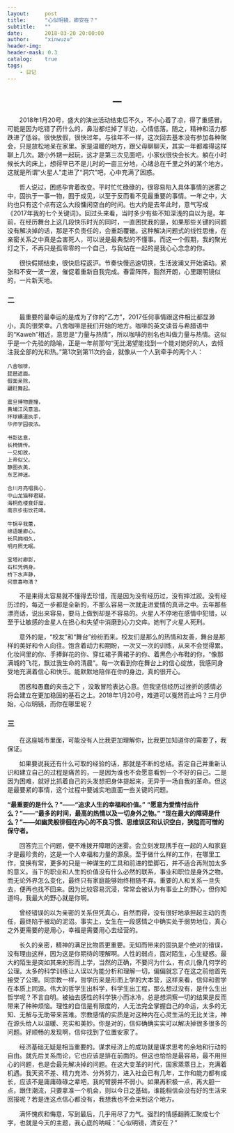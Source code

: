 ```yaml
---
layout:     post
title:      "心似明镜，卿安在？"
subtitle:   ""
date:       2018-03-20 20:00:00
author:     "xinwuzu"
header-img: 
header-mask: 0.3
catalog:    true
tags:
    - 日记
---
```


## <center >一</center >

&#160; &#160; &#160; &#160;2018年1月20号，盛大的演出活动结束后不久，不小心着了凉，得了重感冒。可能是因为吃错了药什么的，鼻沿都烂掉了半边，心情低落。随之，精神和活力都跌进了低谷。很快放假，很快过年。与往年不一样，这次回去基本没有参加各种聚会，只是放松地呆在家里。家是温暖的地方，跟父母聊聊天，其实一年都难得这样聊上几次。跟小外甥一起玩，这才是第三次见面吧，小家伙很快会长大。躺在小时候长大的床上，想得早已不是儿时的一亩三分地，心绪总在千里之外的某个地方。这就是所谓“火星人”走进了“洞穴”吧，心中充满了困惑。

&#160; &#160; &#160; &#160;哲人说过，困惑孕育着改变。平时忙忙碌碌的，很容易陷入具体事情的迷雾之中，固执于一事一物，囿于成见，以至于反而看不见最重要的事情。一年之中，大约也只有这个点有这么大段慵闲空白的时间。也大约是去年此时，意气写成《2017年我的七个关键词》。回过头来看，当时多少有些不知深浅的自以为是。年前，在经历舞台上这几段快乐时光的同时，一直困扰我的是，如果那些关键的问题没有解决掉的话，那是不负责任的，会重蹈覆辙。这种解决问题式的线性思维，在亲密关系之中真是会害死人，可以说是最典型的不懂事。而这一个假期，我的聚光灯之下，不再只是孤零零的一个自己，与我站在一起的是我心心念念的你。

&#160; &#160; &#160; &#160;很快假期结束，很快启程返沪。节奏快慢迅速切换，生活波澜又开始涌动。紧张和不安一波一波，催促着重新自我完成。春雷阵阵，豁然开朗，心里跟明镜似的，一片新天地。

### 二
&#160; &#160; &#160; &#160;最重要的最幸运的是成为了你的“乙方”，2017任何事情跟这件相比都显渺小，真的很荣幸。八舍咖啡是我们开始的地方。咖啡的英文读音与希腊语中的“Kaweh”相近，意思是“力量与热情”，所以咖啡的别名也叫做力量与热情。这似乎是一个先验的隐喻，正是一年前那句“无比渴望能找到一个能对她好的人，去倾注我全部的光和热。”第1次到第11次约会，就像从一个人到牵手的两个人：

```
八舍咖啡，
琵琶遮面。
假面亲除，
翩跹舞起。

```

```
震旦博物鹿撞，
黄埔江风意滥。
环球横道执手，
华师学园夜浓。

```

```
书影达意，
长椅情传。
一见如故，
上帝似父。
静图衣美，
东艺神迷。

```

```
合川月亮唱我心，
中山龙猫释君疑。
海桐危楼食虾糜，
南京步街饮花啤。

```

```
牛锅辛我蕾，
绵语暖卿心。
长风拥相久，
明月照无眠。

```

```
宝塔衬卿影，
石栏凭俩身。
桥下水声静，
何意喜吻清？

```

&#160; &#160; &#160; &#160;不是来得太容易就不懂得去珍惜，而是因为没有经历过，没有摔过跤。没有经历过的，每迈一步都是全新的，不那么容易一次就走进爱情的真谛之中。去年那些漂亮话，说出来容易，要马上做到却是不容易的。火星人不停地在感情中犯错，以至于让敏感的金星人在担心和失望中消磨到心力交瘁。她判了火星人死刑。

&#160; &#160; &#160; &#160;意外的是，“校友”和“舞台”纷纷而来。校友们是那么的热情和友善，舞台是那样的美好和令人向往。饱含着动力和期盼，一次又一次的训练，从来不会觉得累。化妆间里的你、手捧鲜花的你、穿红裙子黄裙子的你、着黑色小布鞋的你，“像那满城的飞花，飘过我生命的清晨”。每一次看到你在舞台上的信心绽放，我感同身受地充满着信心和快乐。能默默地陪伴在你的身边，真的很开心。

&#160; &#160; &#160; &#160;困惑和愚蠢的夹击之下 ，没敢冒险表达心意。但我坚信经历过挫折的感情必将会建立在更加稳固的基石之上。2018年1月20号，难道可以戛然而止吗？三月伊始，心似明镜，而你在哪里呢？

### 三

&#160; &#160; &#160; &#160;在这座城市里面，可能没有人比我更加理解你，比我更加知道你的需要了，我保证。

&#160; &#160; &#160; &#160;如果要说我还有什么可取的经验的话，那就是不断的总结。否定自己并重新认识和建立自己的过程是痛苦的，一是因为谁也不会愿意看到一个不好的自己。二是因为困难，就好比抓着自己的头发想把身体提起来，无异于一场自我的革命。但这是最要紧的事情，这个过程中要诚实地直面一些关键的问题。

**“最重要的是什么？”——“追求人生的幸福和价值。”**
**“愿意为爱情付出什么？”——“最多的时间，最高的热情以及一切身外之物。”**
**“现在最大的障碍是什么？”——如幽灵般徘徊在内心的不良习惯、思维误区和认识空白，狭隘而可憎的保守者。**

&#160; &#160; &#160; &#160;回答完三个问题，便不难拨开障眼的迷雾。会立刻发现携手在一起的人和家庭才是最珍贵的，这是一个人幸福和力量的源泉。至于做什么样的工作，在哪里工作，变换有常，更多的只是一种谋生的工具和前进的垫脚石，并不适合再附加太多的意义。当下的职业和人生的价值没有什么必然的联系，事业和职位是身外之物。而无论外界怎么变化，最终只有家庭能够始终相随不弃。重要的人和关系一旦失去，便再也找不回来。因为比较容易沉浸，常常会被认为有事业上的野心，但你知道吗，我最大的野心就是你啊。

&#160; &#160; &#160; &#160;曾经错误的以为亲密的关系但凭真心，自然而得，没有很好地承担起主动的责任，最终陷于被动的泥沼。事实上，女生在一段感情之中确实处于弱势地位，真心之外更需要的是用心，幸福是需要用心去经营的。

&#160; &#160; &#160; &#160;长久的亲密，精神的满足比物质更重要。无知而带来的固执是个绝对的错误，没有理由这样，因为这是你期待的理解啊。人性的弱点，面对陌生，心生疑惑。最大的陌生是突如其来的形而上学，当然的正确，不要问为什么，有点儿像几何学的公理。太多的科学训练让人误以为能分析和理解一切，偏偏就忘了在这之前他首先接受了公理。同宗教一样，哲学历来是形而上学的大本营，这样来看，信仰和哲学在本质上同源。伟大的哲学生出科学，科学生出工程，那么想过没有，是什么生出哲学呢？不言自明。被抽去感性的科学狭小而冰冷，总是想洞察一切的结果是反而带来了种种烦恼。理性的自信是有限度的，人无法完全掌握自己的命运，太多的无知、无解与无助带来苦难。宗教感情的实质是对这种内在心灵生活的无比关注，神在源头给人以温暖、充实和美妙。你是对的，信仰确确实实可以解决掉很多很多的问题。好顺畅的发现啊，信仰找到了位置安家了。

&#160; &#160; &#160; &#160;经济基础无疑是相当重要的。谋求经济上的成功就是谋求思考的余地和行动的自由。就先后关系而论，它也应该是排在前面的。但这也恰恰是最容易，最不用担心的问题，也是会最先解决掉的问题。在这大变革的时代，国家蒸蒸日上，充满着机遇。我天资不差、精力充沛、分外努力，进入社会已有几年，工作和能力都有成长，应该不是庸庸碌碌之辈吧，我的臂膀并不弱小。如果再积极一点，再大胆一点，跟住潮流，只要拿准一个机会，则以今日之基础，谁能相信会没有好的生活来回报呢？若是连这点信心都没有，我想我也不会来到这个地方。

&#160; &#160; &#160; &#160;满怀愧疚和悔意，写到最后，几乎用尽了力气。强烈的情感翻腾汇聚成七个字，也就是今天的主题，我心底的呐喊：“心似明镜，清安在？”
